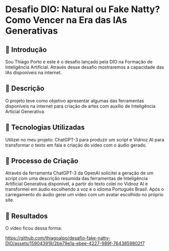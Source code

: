 # Desafio DIO: Natural ou Fake Natty? Como Vencer na Era das IAs Generativas

## 🚀 Introdução

Sou Thiago Porto e este é o desafio lançado pela DIO na Formação de Inteligência Artificial. Através desse desafio mostraremos a capacidade das IAs disponíveis na internet.

## 📒 Descrição
O projeto teve como objetivo apresentar algumas das ferramentas disponíveis na internet para criação de artes com auxílio de Inteligência Articial Generativa.

## 🤖 Tecnologias Utilizadas
Utilizei no meu projeto:  ChatGPT-3 para produzir um script e Vidnoz AI para transformar o texto em fala e criação do vídeo com o áudio gerado.

## 🧐 Processo de Criação
Através da ferramenta ChatGPT-3 da OpenAI solicitei a geração de um script com uma descrição resumida das ferramentas de Inteligência Artificial Generativa disponível, a partir do texto colei no Vidnoz AI e transformei em áudio escolhendo a voz e o idioma Português Brasil. Após o carregamento do áudio gerei um vídeo com um avatar escolhido no próprio site.

## 🚀 Resultados
O vídeo ficou dessa forma: 


https://github.com/thiagoalpo/desafio-fake-natty-DIO/assets/159043919/2be79e1a-ebee-4227-989f-7643859802f7
